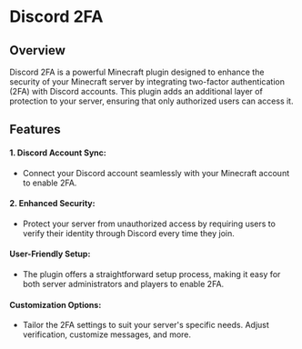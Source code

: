 # Discord 2FA 

## Overview
Discord 2FA is a powerful Minecraft plugin designed to enhance the security of your Minecraft server by integrating two-factor authentication (2FA) with Discord accounts. This plugin adds an additional layer of protection to your server, ensuring that only authorized users can access it.

## Features
#### 1. Discord Account Sync: 
- Connect your Discord account seamlessly with your Minecraft account to enable 2FA.

#### 2. Enhanced Security: 
- Protect your server from unauthorized access by requiring users to verify their identity through Discord every time they join.

#### User-Friendly Setup: 
- The plugin offers a straightforward setup process, making it easy for both server administrators and players to enable 2FA.

#### Customization Options: 
- Tailor the 2FA settings to suit your server's specific needs. Adjust verification, customize messages, and more.




